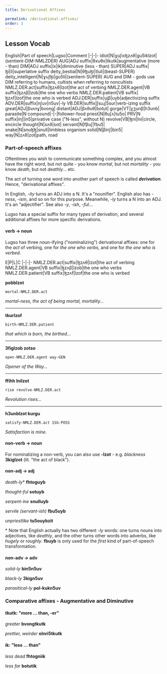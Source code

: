 ```yaml
---
title: Derivational Affixes

permalink: /derivational-affixes/
order: 3
---
```


## Lesson Vocab

English|Part of speech|Lugso|Comment
|-|-|-
idiot|N|ɣuʃixɮzʌθ|gu5iklzot|(sentient-DIM-NMLZDER)
AUG|ADJ suffix|θxuθx|tkutk|augmentative (more - than)
DIM|ADJ suffix|ix|ik|diminutive (less - than)
SUPER|ADJ suffix|ɮi|li|superlative suffix
deity_bestial|N|θɮuɮi|tluli|(beast-SUPER)
deity_intelligent|N|ɣuʃɮi|gu5li|(sentient-SUPER) AUG and DIM - gods use DIM referring to humans, cultists when referring to noncultists
NMLZ.DER.act|suffix|ɮzʌθ|lzot|the act of verbing
NMLZ.DER.agent|VB suffix|ɮzʌβ|lzob|the one who verbs
NMLZ.DER.patient|VB suffix|ɮzʌf|lzof|the one who is verbed
ADJ.DER|suffix|ujβ|uyb|adjectivizing suffix
ADV.DER|suffix|nʃuv|n5uv|-ly
VB.DER|suffix|ʃsuɻ|5sur|verb-izing suffix
great|ADJ|βvʌnɣ|bvong|
distant|ADJ|βʌθuθ|botut|
gorge|VT|χʒunβ|h3unb|
parasite|N compound|-|-|follower-food
priest|N|θuʃʌ|tu5o|
PRV|N suffix|inʃ|in5|privative case ("N-less", without N)
revolve|VB|ɮni|lni|circle, encircle
thought|N|sʌθ|sot|
servant|N|fβuʃ|fbu5|
snake|N|snuɮɮ|snull|limbless organism
solid|N|βinʃ|bin5|
way|N|zʌθ|zot|path, road

### Part-of-speech affixes

Oftentimes you wish to communicate something complex, and you almost have the right word, but not quite - you know _mortal_, but not _mortality_ - you know _death_, but not _deathly_... etc.

The act of turning one word into another part of speech is called _**derivation**_. Hence, "derivational affixes".

In English, _-ity_ turns an ADJ into a N. It's a "nounifier". English also has _-ness_, _-ism_, and so on for this purpose. Meanwhile, _-ly_ turns a N into an ADJ. It's an "adjectifier". See also _-y_, _-ish_, _-ful_...

Lugso has a special suffix for many types of derivation, and several additional affixes for more specific derivations.

#### verb -> noun

Lugso has three noun-ifying ("nominalizing") derivational affixes: one for the _act_ of verbing, one for _the one who verbs_, and one for _the one who is verbed_.

E|P|L|C
|-|-|-
NMLZ.DER.act|suffix|ɮzʌθ|lzot|the act of verbing
NMLZ.DER.agent|VB suffix|ɮzʌβ|lzob|the one who verbs
NMLZ.DER.patient|VB suffix|ɮzʌf|lzof|the one who is verbed

**pobblzot**

`mortal-NMLZ.DER.act`

_mortal-ness, the act of being mortal, mortality..._

---

**tkurlzof**

`birth-NMLZ.DER.patient`

_that which is born, the birthed..._

---

**3figlzob zotso**

`open-NMLZ.DER.agent way-GEN`

_Opener of the Way..._

---

**ffihh lnilzot**

`rise revolve-NMLZ.DER.act`

_Revolution rises..._

---

**h3unblzot kurgu**

`satisfy-NMLZ.DER.act 1SG-POSS`

_Satisfaction is mine._

#### non-verb -> noun

For nominalizing a non-verb, you can also use **-lzot** - e.g. _blackness_ **3kiglzot** (lit. "the act of black").

#### non-adj -> adj

_death-ly_* **fhtoguyb**

_thought-ful_ **sotuyb**

_serpent-ine_ **snulluyb**

_servile (servant-ish)_ **fbu5uyb**

_unpriestlike_ **tu5ouybzit**

\* Note that English actually has two different _-ly_ words: one turns nouns into adjectives, like _deathly_, and the other turns other words into adverbs, like _hugely_ or _roughly_. **fbuyb** is only used for the _first_ kind of part-of-speech transformation.

#### non-adv -> adv

_solid-ly_  **bin5n5uv**

_black-ly_ **3kign5uv**

_parasitical-ly_ **pol-kukn5uv**

### Comparative affixes - Augmentative and Diminutive

#### tkutk: "more ... than, -er"

_greater_ **bvongtkutk**

_prettier, weirder_ **olnri5tkutk**

#### ik: "less ... than"

_less dead_ **fhtogniik**

_less far_ **botutik**
